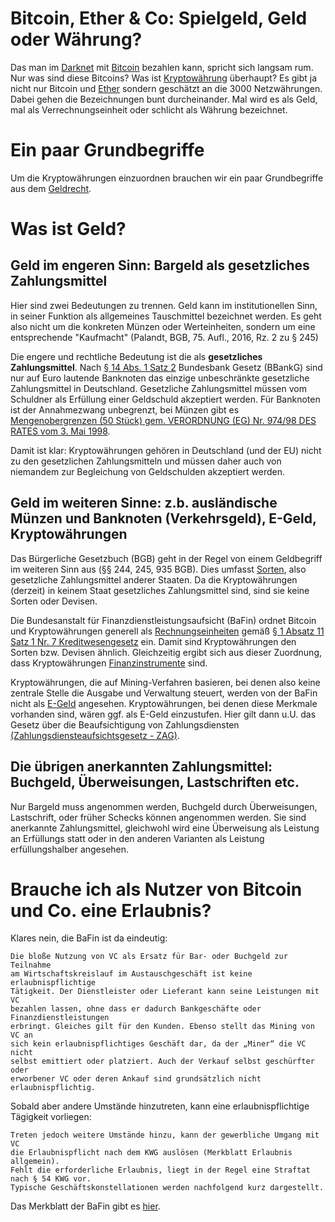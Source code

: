 # Bitcoin, Ether & Co: Spielgeld, Geld oder Währung?

Das man im [Darknet](https://de.wikipedia.org/wiki/Darknet) mit [Bitcoin](https://de.wikipedia.org/wiki/Bitcoin) bezahlen kann, spricht sich langsam rum. Nur was sind diese Bitcoins? Was ist [Kryptowährung](https://de.wikipedia.org/wiki/Kryptowährung) überhaupt? Es gibt ja nicht nur Bitcoin und [Ether](https://www.ethereum.org/ether) sondern geschätzt an die 3000 Netzwährungen. Dabei gehen die Bezeichnungen bunt durcheinander. Mal wird es als Geld, mal als Verrechnungseinheit oder schlicht als Währung bezeichnet.

# Ein paar Grundbegriffe

Um die Kryptowährungen einzuordnen brauchen wir ein paar Grundbegriffe aus dem [Geldrecht](https://de.wikipedia.org/wiki/Geld). 

# Was ist Geld?

## Geld im engeren Sinn: Bargeld als gesetzliches Zahlungsmittel

Hier sind zwei Bedeutungen zu trennen. Geld kann im institutionellen Sinn, in seiner Funktion als allgemeines Tauschmittel bezeichnet werden. Es geht also nicht um die konkreten Münzen oder Werteinheiten, sondern um eine entsprechende "Kaufmacht" (Palandt, BGB, 75. Aufl., 2016, Rz. 2 zu § 245)

Die engere und rechtliche Bedeutung ist die als **gesetzliches Zahlungsmittel**.
Nach [§ 14 Abs. 1 Satz 2](https://www.gesetze-im-internet.de/bbankg/__14.html) Bundesbank Gesetz (BBankG) sind nur auf Euro lautende Banknoten das einzige unbeschränkte gesetzliche Zahlungsmittel in Deutschland. Gesetzliche Zahlungsmittel müssen vom Schuldner als Erfüllung einer Geldschuld akzeptiert werden. Für Banknoten ist der Annahmezwang unbegrenzt, bei Münzen gibt es [Mengenobergrenzen (50 Stück) gem. VERORDNUNG (EG) Nr. 974/98 DES RATES vom 3. Mai 1998](http://eur-lex.europa.eu/legal-content/DE/TXT/PDF/?uri=CELEX:31998R0974).

Damit ist klar: Kryptowährungen gehören in Deutschland (und der EU) nicht zu den gesetzlichen Zahlungsmitteln und müssen daher auch von niemandem zur Begleichung von Geldschulden akzeptiert werden.

## Geld im weiteren Sinne: z.b. ausländische Münzen und Banknoten (Verkehrsgeld), E-Geld, Kryptowährungen

Das Bürgerliche Gesetzbuch (BGB) geht in der Regel von einem Geldbegriff im weiteren Sinn aus (§§ 244, 245, 935 BGB). Dies umfasst [Sorten](https://de.wikipedia.org/wiki/Sorten), also gesetzliche Zahlungsmittel anderer Staaten. Da die Kryptowährungen (derzeit) in keinem Staat gesetzliches Zahlungsmittel sind, sind sie keine Sorten oder Devisen.

Die Bundesanstalt für Finanzdienstleistungsaufsicht (BaFin) ordnet Bitcoin und Kryptowährungen generell als [Rechnungseinheiten](https://www.bafin.de/DE/Aufsicht/FinTech/VirtualCurrency/virtual_currency_node.html#Start) gemäß [§ 1 Absatz 11 Satz 1 Nr. 7 Kreditwesengesetz](https://www.gesetze-im-internet.de/kredwg/__1.html) ein. 
Damit sind Kryptowährungen den Sorten bzw. Devisen ähnlich. Gleichzeitig ergibt sich aus dieser Zuordnung, dass Kryptowährungen [Finanzinstrumente](https://de.wikipedia.org/wiki/Finanzinstrument) sind.

Kryptowährungen, die auf Mining-Verfahren basieren, bei denen also keine zentrale Stelle die Ausgabe und Verwaltung steuert, werden von der BaFin nicht als [E-Geld](https://de.wikipedia.org/wiki/Elektronisches_Geld) angesehen. Kryptowährungen, bei denen diese Merkmale vorhanden sind, wären ggf. als E-Geld einzustufen. Hier gilt dann u.U. das Gesetz über die Beaufsichtigung von Zahlungsdiensten [(Zahlungsdiensteaufsichtsgesetz - ZAG)](http://www.gesetze-im-internet.de/zag/inhalts_bersicht.html).


## Die übrigen anerkannten Zahlungsmittel: Buchgeld, Überweisungen, Lastschriften etc.

Nur Bargeld muss angenommen werden, Buchgeld durch Überweisungen, Lastschrift,  oder früher Schecks können angenommen werden. Sie sind anerkannte Zahlungsmittel, gleichwohl wird eine Überweisung als Leistung an Erfüllungs statt oder in den anderen Varianten als Leistung erfüllungshalber angesehen.


# Brauche ich als Nutzer von Bitcoin und Co. eine Erlaubnis?

Klares nein, die BaFin ist da eindeutig:

```
Die bloße Nutzung von VC als Ersatz für Bar- oder Buchgeld zur Teilnahme
am Wirtschaftskreislauf im Austauschgeschäft ist keine erlaubnispflichtige
Tätigkeit. Der Dienstleister oder Lieferant kann seine Leistungen mit VC
bezahlen lassen, ohne dass er dadurch Bankgeschäfte oder Finanzdienstleistungen
erbringt. Gleiches gilt für den Kunden. Ebenso stellt das Mining von VC an
sich kein erlaubnispflichtiges Geschäft dar, da der „Miner“ die VC nicht
selbst emittiert oder platziert. Auch der Verkauf selbst geschürfter oder 
erworbener VC oder deren Ankauf sind grundsätzlich nicht erlaubnispflichtig.
```

Sobald aber andere Umstände hinzutreten, kann eine erlaubnispflichtige Tägigkeit vorliegen:

```
Treten jedoch weitere Umstände hinzu, kann der gewerbliche Umgang mit VC 
die Erlaubnispflicht nach dem KWG auslösen (Merkblatt Erlaubnis allgemein).
Fehlt die erforderliche Erlaubnis, liegt in der Regel eine Straftat nach § 54 KWG vor.
Typische Geschäftskonstellationen werden nachfolgend kurz dargestellt.
```
Das Merkblatt der BaFin gibt es [hier](https://www.bafin.de/SharedDocs/Downloads/DE/Merkblatt/WA/dl_fidierlaubnis_buba.pdf?__blob=publicationFile&v=1).



